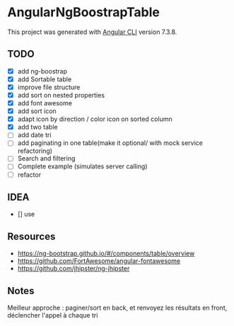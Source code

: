 # AngularNgBoostrapTable

This project was generated with [Angular CLI](https://github.com/angular/angular-cli) version 7.3.8.

## TODO

- [x] add ng-boostrap
- [x] add Sortable table
- [x] improve file structure
- [x] add sort on nested properties
- [x] add font awesome
- [x] add sort icon
- [x] adapt icon by direction / color icon on sorted column
- [x] add two table
- [ ] add date tri
- [ ] add paginating in one table(make it optional/ with mock service refactoring)
- [ ] Search and filtering
- [ ] Complete example (simulates server calling)
- [ ] refactor

## IDEA

- [] use 

## Resources

- https://ng-bootstrap.github.io/#/components/table/overview
- https://github.com/FortAwesome/angular-fontawesome
- https://github.com/jhipster/ng-jhipster

## Notes

Meilleur approche : paginer/sort en back, et renvoyez les résultats en front, déclencher l'appel à chaque tri 
